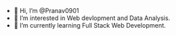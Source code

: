 - 👋 Hi, I’m @Pranav0901
- 👀 I’m interested in Web devlopment and Data Analysis.
- 🌱 I’m currently learning Full Stack Web Development. 

<!---
Pranav0901/Pranav0901 is a ✨ special ✨ repository because its `README.md` (this file) appears on your GitHub profile.
You can click the Preview link to take a look at your changes.
--->
